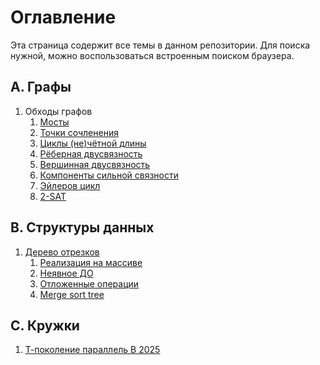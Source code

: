 # Оглавление

Эта страница содержит все темы в данном репозитории. Для поиска нужной, можно воспользоваться встроенным поиском браузера.


## A. Графы
1. Обходы графов
    1. [Мосты](graphs/dfs/bridges.md)
    2. [Точки сочленения](graphs/dfs/articulation_points.md)
    3. [Циклы (не)чётной длины](graphs/dfs/odd_even_cycles.md)
    4. [Рёберная двусвязность](graphs/dfs/edge-connectivity.md)
    5. [Вершинная двусвязность](graphs/dfs/vertex-connectivity.md)
    6. [Компоненты сильной связности](graphs/dfs/scc.md)
    7. [Эйлеров цикл](graphs/dfs/eulerian_cycle.md)
    8. [2-SAT](graphs/dfs/2-sat.md)

## B. Структуры данных
1. [Дерево отрезков](data_structures/segment_tree/segment_tree.md)
    1. [Реализация на массиве](data_structures/segment_tree/array_implementation.md)
    2. [Неявное ДО](data_structures/segment_tree/implicit.md)
    3. [Отложенные операции](data_structures/segment_tree/lazy_propagation.md)
    4. [Merge sort tree](data_structures/segment_tree/merge_sort_tree.md)

## C. Кружки
1. [Т-поколение параллель B 2025](groups/t-generation_b_2025.md)

